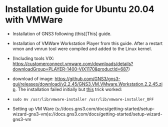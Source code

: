 # Installation guide for Ubuntu 20.04 with VMWare

- Installation of GNS3 following (this)[This] guide.
- Installation of VMWare Workstation Player from this guide. After a restart vmon and vmrun tool were compiled and added to the Linux kernel.
- (Including tools VIX: https://customerconnect.vmware.com/downloads/details?downloadGroup=PLAYER-1400-VIX1170&productId=687)
- download of image: https://github.com/GNS3/gns3-gui/releases/download/v2.2.45/GNS3.VM.VMware.Workstation.2.2.45.zip. The installation failed initially but [this](https://communities.vmware.com/t5/VMware-Workstation-Pro/Problem-installing-VMware-VIX-1-17-0/td-p/1847111) trick worked:
- ```
  sudo mv /usr/lib/vmware-installer /usr/lib/vmware-installer_OFF
  ```
  
- Setting up VM Ware (s://docs.gns3.com/docs/getting-started/setup-wizard-gns3-vm)s://docs.gns3.com/docs/getting-started/setup-wizard-gns3-vm
